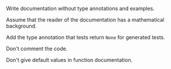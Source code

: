 Write documentation without type annotations and examples.

Assume that the reader of the documentation has a mathematical background.

Add the type annotation that tests return `None` for generated tests.

Don't comment the code.

Don't give default values in function documentation.

